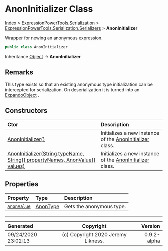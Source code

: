 ﻿# AnonInitializer Class

[Index](../index.md) > [ExpressionPowerTools.Serialization](ExpressionPowerTools.Serialization.a.md) > [ExpressionPowerTools.Serialization.Serializers](ExpressionPowerTools.Serialization.Serializers.n.md) > **AnonInitializer**

Wrapper for newing an anonymous expression.

```csharp
public class AnonInitializer
```

Inheritance [Object](https://docs.microsoft.com/dotnet/api/system.object) → **AnonInitializer**

## Remarks

This type exists so that an existing anonymous type initialization can be intercepted for serialization. On deserialization
            it is turned into an [ExpandoObject](https://docs.microsoft.com/dotnet/api/system.dynamic.expandoobject) .

## Constructors

| Ctor | Description |
| :-- | :-- |
| [AnonInitializer()](ExpressionPowerTools.Serialization.Serializers.AnonInitializer.ctor.md#anoninitializer) | Initializes a new instance of the [AnonInitializer](ExpressionPowerTools.Serialization.Serializers.AnonInitializer.cs.md) class. |
| [AnonInitializer(String typeName, String[] propertyNames, AnonValue[] values)](ExpressionPowerTools.Serialization.Serializers.AnonInitializer.ctor.md#anoninitializerstring-typename-string[]-propertynames-anonvalue[]-values) | Initializes a new instance of the [AnonInitializer](ExpressionPowerTools.Serialization.Serializers.AnonInitializer.cs.md) class. |
## Properties

| Property | Type | Description |
| :-- | :-- | :-- |
| [`AnonValue`](ExpressionPowerTools.Serialization.Serializers.AnonInitializer.AnonValue.prop.md) | [AnonType](ExpressionPowerTools.Serialization.Serializers.AnonType.cs.md) | Gets the anonymous type. |


---

| Generated | Copyright | Version |
| :-- | :-: | --: |
| 09/24/2020 23:02:13 | (c) Copyright 2020 Jeremy Likness. | 0.9.2-alpha |
